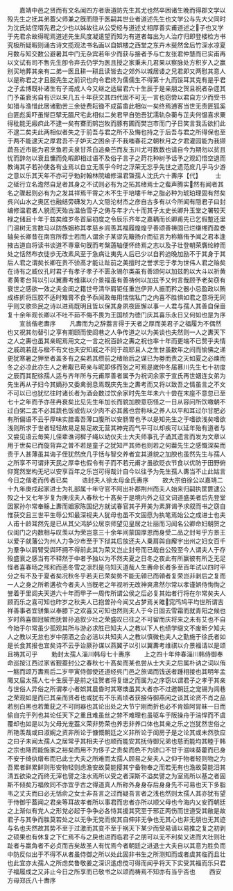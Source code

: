 <!-- { "loadSidebar": true } -->
　　嘉靖中邑之贤而有文名闻四方者唐道防先生其尤也然卒困诸生晚而得郡文学以殁先生之抚其弟葢父师兼之旣而隠于医嗣其世业者道述先生也文学公与先大父同时为沈氏姑侄壻先君之少也以姊故往从公受经与道述丈相厚善实甫道述之子也又学于先君余故得昵焉道述先生风度凝逺望而知为有道者每出为人治疗归即登楼检方书究极所疑暇则诵古诗文揽观法书名画以自娯楼之西堂之东卉木斐然舍后竹深水凉夏月数与知交数公避暑其中门无杂宾若年少而获与接者予与亡友张君仲慧而已实甫再以文试有司不售先生卽令弃去仍学为医且授之家秉未几君果以察脉处方积岁入之赢别买地葬其亲有二弟一医且耕一耕且读皆去之郊外以城居诿之兄君即又两慰其意人以是称君之才且服先生之前识也向令君终为儒儒生不得第十九而馁耳其克有是乎君之子孟博既补诸生有子甫成人今又继之适屇君六十生辰于是亲朋之贺且祝者杂遝其门予虽衰劣自有识以来几五十年获交其四代固不可无一言也窃尝以君自方少而受书如猎与渔惜此居诸勤苦三余徒费耘锄不成菑畬此相似一矣终焉逋客当世无责匪狐奚白匪彪奚吓虽惭巨擘无腼尺宅此相似二矣君早自弛吾犹濡轨杂蘅与芷夫何愠喜求粟得秕能无瘢疻此不逮一矣有鶱而鹓岂牧而豚有圃而樊岂市而门子日笑言我舌欲扪此不逮二矣夫此两相似者失之于前吾与君之所不及悔也持之于后吾与君之所得保也至于两不能逮天之厚君吾不子妒天之困余子不我嗤春花之朝秋月之夕君灌园能为我撷蔬吾近市能为君烹鱼若夫泉甘茶白追桑苎而友玉川尤可数数也请自今为期勿以贫且忧而辞勿以衰且慵而免暇即相过语不及俗子言子之莳花种树予话予之观幻悟空退而教诲其子若孙使各有业焉以自立无羡乎今时之浮荣无忘乎先世之遗范庻几乎马少游之意以乐其天年不亦可乎勅封翰林院编修温君曁孺人沈氏六十夀序【代】
　　士之砥行立名澹然自足者其身之不试则必有为之拓其绪焉士之蜚声腾实然有闻者其名之骤起则必有为之发其祥焉干霄之木不生于培塿千年之脂必种为琥珀理固有然矣呉兴山水之奥区也融结旁礴发为人文隠沦材杰之彦自古多有以今所闻有隠君子曰封编修温君者人貌而天殆古温伯雪子之俦与年才六十而其子太史长卿升玉堂之署较天禄之储且十年于兹矣维岁冬首屇初度之令辰乐齐年之嘉耦而长卿甫先已乞假蹔还里门温树无言数马以防族姻称其孝慈乡闾羡其福履煌煌乎善颂善祷固已烂缣缃而盈巻轴矣长卿昔在南宫所荐士若而人谓余子某谬先簸扬介而征言为称觞侑予闻之君本逢掖古道自将读书谈道不専章句旣而考槃薖轴便怀终焉之志以及子壮登朝荣膺纶綍而处之恬然布衣徒歩无改素风至于急病让夷先人后已少以自矜迨晚加励不于其身于其后人君之谓矣长卿在贵不骄髙才能让趾前之美擅时之誉求忠于孝为世伟人君之贻矣在诗有之威仪孔时君子有孝子孝子不匮永锡尔类虽有善颂何以加兹酌以大斗以祈黄耉黄耉台背以引以翼夀考维祺以介景福虽有善祷何以加兹予又何言哉顾予老矣窃有衰世之感欲一效之夫金闺之籍世号清华肩钜任重岂伊异人振而矜之器小忌盈政以贿成栋折将压胶不适时雉膏不食予忝闻政毎用惴惴私门之内喜不胜惧如君之意将无同乎则又歌烝民之诗以进焉既明且哲以保其身夙夜匪懈以事一人君与孺人其善自保啬复十余年观长卿以不吐不茹不侮不畏为王国桢为徳门庆其喜乐永日又何如也是为序
　　宣翁偕老夀序
　　凡夀而为之辞葢言得于天者之厚而美君子之福履为不偶然也又祝其勿替引之享有期颐而使闾巷之人争传道之以为美谈也夫然则一人之夀天下之人之夀也虽其亲昵焉用文之一言之祝百龄之夀之祝也率十年而更端不已赘乎夫情之戚疏若莛与楹不有文也夫安知戚之不同于疏耶且人之生世虽数年之间而愉怫之递更犹寒暑之狎至者盖多有之矣若其缵前之绪贻后之谋已为劵而责之天如夏之必燠而冬之必凉此亦生人之希觏已苟亲与昵即侈而张之可焉是嵗仲冬届慕川先生七十初度之辰而其配徐孺人适与齐年所与元甫厚善者属予为祝词余家于宣氏再世姻连女弟为先生再从子妇今其嫡孙又委禽弱息焉既庆先生之夀考而又将以致吾之情虽言之不文不可以已也犹忆往时诸长者为酒会数过饮余家时先生年未六十尝在末座不意忽已至七十之年而予亦荏冉衰矣比见先生年加长而貌加腴意窃怪之一日从容问所饮噉朝不过白粥二盂不必其蔬也饭或佐以少肉不必其酱也尝称味之养人以平和耳过尔甘肥必有所偏语不云乎厚味实腊毒吾薄口腹所以安肠胃也予以是知先生之于嗜欲浅矣嗜欲浅则所求于世者轻轻故易足易足故无营其神完而气平可以却疾可以延年殆有道者与又尝见语云毎笑儿侄辈谯诃穉子绳以幼仪夫士大夫师事孔子诵其遗言而发为文章以用于世矣已而旋背弃之曽不若是童子之犹知严其师也则若之何葢先生之感慨深矣而责于人甚薄虽其诲子侄犹然庶几乎恬与智交养者宜其道貌之加腴也虽然先生与孺人之所享不可谓非天民之厚幸也假令有子而不若元甫才虽欲贬衣节食以优防于田野俯仰寛然堂构无圮以安享百年之乐岂可得哉计自今以往予为先生孺人夀当不止此姑言今日之偕老而传者已矣
　　诰封夫人徐太母金氏夀序
　　故大宗伯徐公以嘉靖二十九年庚戍起家进士为礼部属十年守官不阿出补郡荆州而夫人始来归嗣执筐篚逮公殁之十又七年岁复为庚戌夫人春秋七十髙矣于是境内外之征文词道盛美者后先登堂因冢孙尔常奉觞上夀而姻家陈国纪方就试春官其子开美为素屏谒予求叙而书之窃自惟获交且三世平生辱公知最深视夫人犹母也虽不文固愿为执笔焉始公之成进士也夫人甫十龄耳然先是已从其父鸿胪公居京师望见皇居之壮丽而习闻名公卿命妇朝贺之仪闺门之内数相与叹羡以为荣岂意三十余年间蒙国厚恩而身受二品之封号乎方景王以爱子就藩公为州人力争沙市至于下狱其后放还夫人乗肩舆自廨宇出州之妇女百千为羣争以肩臂受舆环拥不得前此其为荣又岂止封号而已哉自公殁至今人谓夫人于存殁盛衰之感当有不释然于中者予独以为不然夫夏之日冬之夜此有所赢彼有所乏无足怪者喜春旸之煕和而恶冬雪之凛烈是乌知天道哉人生夀命长者多至百年试以四时平分之有不及于夏者矣况秋冬乎若夫已荣矣势不能无顇已而顇者复荣岂非剥后之复而一人之身之所希遘欤今者夫人当旣老之年视听无改神爽肃然尔常以孝谨娯侍恂恂之誉着于里闾夫天道六十年而甲子一周传所谓公侯之后必复其始者行将在尔常矣夫人顾而乐之喜可知也昨岁之秋夫人已抱曽孙今闻又占梦焉关雎窕鸤鸠平均世所谓吉祥善事者宜骈集以奉膝下之欢喜又可知也然则夫人于今日固去雪霜而就青阳之候也岁时燕喜御冠帔而抚曽孙追叙少壮之荣盛叹已往之不可留而庆将来之未有艾也不自今始乎尔常虽少孤观其所与游必求胜已知夫人之教以下人也绩学缀文不废昕夕知夫人之教以无怠也岁中朋酒之会必洁以共知夫人之教以慎微也夫人之勤施于徐氏者如是长食其报也宜矣诗不云乎诒厥孙谋以燕翼子以引以翼夀考维祺以介景福请以是颂且祷其可乎
　　勅封太孺人淄川韩母七十夀序
　　上之四十年仲春淄川韩侍御奉命巡按江西过家省觐葢封公之春秋七十髙矣而某也尝从士大夫之后属朴讷之词以侑一觞而颂万夀焉后二岁甲寅侍御使还道经呉门邑之旅谒而饯送者踵相接也其明年孟陬又屇太孺人七十生辰于是前之往贺者将复继之而属为之序窃以谓君子之孝于其亲与世俗人异俗之所谓孝小者娯其晨昏时其寒燠虽其大者亦不过邀朝廷之宠锡为闾巷之荣观如是而已其亲而贤者也或犹有不乐焉顷者获接侍御燕闲之谈其论贤不肖之品若别白黑也若薫莸之不可同器也其论出处之大节宁刚而折也必不肯媕阿冐昧一日而偷自完于列也其论任天下之重且难虽丝之棼不难理也虽驱车于阪操舟于湍悍而不虞覆却也如是以为父母光宠葢义荣非势荣也养志非养口体也其亲之乐之岂犹然世俗之所艳羡哉或曰淑婉之资非所论于慷慨朝廷之义非所论于闺房子是之论其或未然欤应之曰子未闻太孺人之居常乎其相夫子也顺而能安其抚侍御兄弟也慈而能均其睦于韩之宗也降而能施家之裕矣而用不为侈子之贵矣而色不为骄口不甘于滋味葵藿而已身不安于绮纨缯布而已此士大夫之所难而太孺人顾易之矣夫人之仰于物者轻则物之为吾累者鲜累鲜则形安物轻则虑澹安故莫能撄其宁备物奉之而若无有也澹故莫能汨其清五欲染之而终无滓也譬之注水焉所以受之者深斯不溢矣譬之为室焉所以基之者固斯不倾矣万福攸同不亦宜乎古之得道真人所称外身身存后身身先不可易也天下多脂韦之丈夫而曰必无恬俞之女士非吾言之过而疑吾言者之浅也然则太孺人其亦犹有望于侍御乎葢闻之君亲等耳故孝者所以事君而忠者亦所以顺父母也今海内乂安而朝廷之上渐似有党人之形党必起于争争必各恃其援其究至于邪正两伤而世道受其敝是故君子与其争而胜莫若处之以无争无党而俟其自伸非无争也无其心也非无朋也无其迹与名也夫然故其势不至于过激而其变不至于祸天下某少而受易请以易推之复之初剥之硕果也有休复之下仁焉不与之戾也进而临君子之朋可以无不利矣又进而大壮则壮趾者与羸角者不必贞而吉矣故圣人有忧焉今者朝廷之进退士大夫自以其意为胜负而中防反似出于不得不从者虽侍御之所以处此固非书生之所测知而或者虞其临而且壮也此宜亦太孺人之所虑矣鲁敬姜之深识逺虑傥可得而闻乎将天下实受其福而乐只君子福履成之又非止今日之所享而已敬书之以颂而祷焉不知亦有当乎否也
　　西安方母郑氏八十夀序
